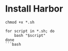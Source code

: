 # Install Harbor

```
chmod +x *.sh
```

```
for script in *.sh; do
    bash "$script"
done
```bash

